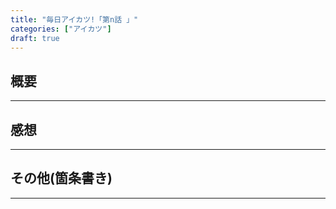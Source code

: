 ```yaml
---
title: "毎日アイカツ!「第n話 」"
categories: ["アイカツ"]
draft: true
---
```

## 概要


***

## 感想



***

## その他(箇条書き)


***
